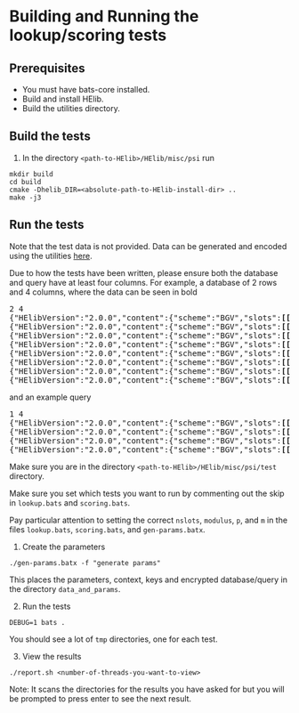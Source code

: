 # Building and Running the lookup/scoring tests

## Prerequisites

- You must have bats-core installed.
- Build and install HElib.
- Build the utilities directory.

## Build the tests

1. In the directory `<path-to-HElib>/HElib/misc/psi` run
```
mkdir build
cd build
cmake -Dhelib_DIR=<absolute-path-to-HElib-install-dir> ..
make -j3
```

## Run the tests

Note that the test data is not provided. Data can be generated and encoded
using the utilities [here](../../utils/).

Due to how the tests have been written, please ensure both the database and
query have at least four columns. For example, a database of 2 rows and 4
columns, where the data can be seen in bold

[comment]: <> (Use these formatting and HTML tags instead of the conventional)
[comment]: <> (code block to allow formatted text within what looks like a)
[comment]: <> (code block)

<pre>
2 4
{"HElibVersion":"2.0.0","content":{"scheme":"BGV","slots":<b>[[0,1],[2,3],[4,5]]</b>},"serializationVersion":"0.0.1","type":"Ptxt"}
{"HElibVersion":"2.0.0","content":{"scheme":"BGV","slots":<b>[[0],[0],[0]]</b>},"serializationVersion":"0.0.1","type":"Ptxt"}
{"HElibVersion":"2.0.0","content":{"scheme":"BGV","slots":<b>[[6,7],[8,9],[10,11]]</b>},"serializationVersion":"0.0.1","type":"Ptxt"}
{"HElibVersion":"2.0.0","content":{"scheme":"BGV","slots":<b>[[1],[1],[1]]</b>},"serializationVersion":"0.0.1","type":"Ptxt"}
{"HElibVersion":"2.0.0","content":{"scheme":"BGV","slots":<b>[[12,13],[14,15],[16,17]]</b>},"serializationVersion":"0.0.1","type":"Ptxt"}
{"HElibVersion":"2.0.0","content":{"scheme":"BGV","slots":<b>[[2],[2],[2]]</b>},"serializationVersion":"0.0.1","type":"Ptxt"}
{"HElibVersion":"2.0.0","content":{"scheme":"BGV","slots":<b>[[18,19],[0],[0]]</b>},"serializationVersion":"0.0.1","type":"Ptxt"}
{"HElibVersion":"2.0.0","content":{"scheme":"BGV","slots":<b>[[3],[3],[3]]</b>},"serializationVersion":"0.0.1","type":"Ptxt"}
</pre>
and an example query
<pre>
1 4
{"HElibVersion":"2.0.0","content":{"scheme":"BGV","slots":<b>[[0,1],[2,3],[4,5]]</b>},"serializationVersion":"0.0.1","type":"Ptxt"}
{"HElibVersion":"2.0.0","content":{"scheme":"BGV","slots":<b>[[6,7],[8,9],[10,11]]</b>},"serializationVersion":"0.0.1","type":"Ptxt"}
{"HElibVersion":"2.0.0","content":{"scheme":"BGV","slots":<b>[[12,13],[14,15],[16,17]]</b>},"serializationVersion":"0.0.1","type":"Ptxt"}
{"HElibVersion":"2.0.0","content":{"scheme":"BGV","slots":<b>[[18,19],[0],[0]]</b>},"serializationVersion":"0.0.1","type":"Ptxt"}
</pre>

Make sure you are in the directory `<path-to-HElib>/HElib/misc/psi/test`
directory.

Make sure you set which tests you want to run by commenting out the skip in
`lookup.bats` and `scoring.bats`.

Pay particular attention to setting the correct `nslots`, `modulus`, `p`, and
`m` in the files `lookup.bats`, `scoring.bats`, and `gen-params.batx`. 

1. Create the parameters
```
./gen-params.batx -f "generate params"
```
This places the parameters, context, keys and encrypted database/query in the
directory `data_and_params`.

2. Run the tests
```
DEBUG=1 bats .
```
You should see a lot of `tmp` directories, one for each test.

3. View the results
```
./report.sh <number-of-threads-you-want-to-view>
```
Note: It scans the directories for the results you have asked for but you will
be prompted to press enter to see the next result.
